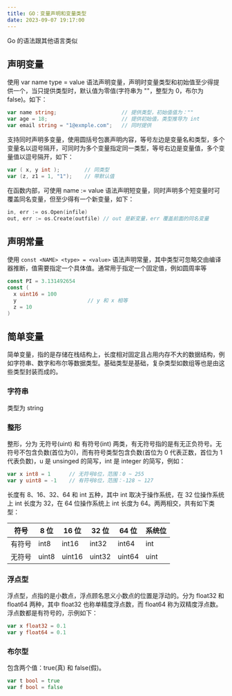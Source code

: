 ```yaml
---
title: GO：变量声明和变量类型
date: 2023-09-07 19:17:00
---
```


Go 的语法跟其他语言类似

## 声明变量

使用 var name type = value 语法声明变量，声明时变量类型和初始值至少得提供一个，当只提供类型时，默认值为零值(字符串为 ""，整型为 0，布尔为 false)。如下：

```go
var name string;                     // 提供类型，初始值值为：""
var age = 18;                        // 提供初始值，类型推导为 int
var email string = "1@exmple.com";   // 同时提供
```

支持同时声明多变量，使用圆括号包裹声明内容，等号左边是变量名和类型，多个变量名以逗号隔开，可同时为多个变量指定同一类型，等号右边是变量值，多个变量值以逗号隔开，如下：

```go
var ( x, y int );        // 同类型
var (z, z1 = 1, "1");    // 带默认值
```

在函数内部，可使用 name := value 语法声明短变量，同时声明多个短变量时可覆盖同名变量，但至少得有一个新变量，如下：

```go
in, err := os.Open(infile)
out, err := os.Create(outfile) // out 是新变量，err 覆盖前面的同名变量
```

## 声明常量

使用 `const <NAME> <type> = <value>` 语法声明常量，其中类型可忽略交由编译器推断，值需要指定一个具体值。通常用于指定一个固定值，例如圆周率等

```go
const PI = 3.131492654
const (
  x uint16 = 100
  y                       // y 和 x 相等
  z = 10
)
```

## 简单变量

简单变量，指的是存储在栈结构上，长度相对固定且占用内存不大的数据结构，例如字符串、数字和布尔等数据类型。基础类型是基础，复杂类型如数组等也是由这些类型封装而成的。

### 字符串

类型为 string

### 整形

整形，分为 无符号(uint) 和 有符号(int) 两类，有无符号指的是有无正负符号。无符号不包含负数(首位为0)，而有符号类型包含负数(首位为 0 代表正数，首位为 1 代表负数)，u 是 unsinged 的简写，int 是 integer 的简写，例如：

```go
var x int8 = 1      // 无符号8位，范围：0 ~ 255
var y uint8 = -1    // 有符号8位，范围：-128 ~ 127
```

长度有 8、16、32、64 和 int 五种，其中 int 取决于操作系统，在 32 位操作系统上 int 长度为 32，在 64 位操作系统上 int 长度为 64。两两相交，共有如下类型：

| 符号   | 8 位  | 16 位  | 32 位  | 64 位  | 系统位 |
| ------ | ----- | ------ | ------ | ------ | ------ |
| 有符号 | int8  | int16  | int32  | int64  | int    |
| 无符号 | uint8 | uint16 | uint32 | uint64 | uint   |

### 浮点型

浮点型，点指的是小数点，浮点顾名思义小数点的位置是浮动的。分为 float32 和 float64 两种，其中 float32 也称单精度浮点数，而 float64 称为双精度浮点数。浮点数都是有符号的，示例如下：

```go
var x float32 = 0.1
var y float64 = 0.1
```

### 布尔型

包含两个值：true(真) 和 false(假)。

```go
var t bool = true
var f bool = false
```